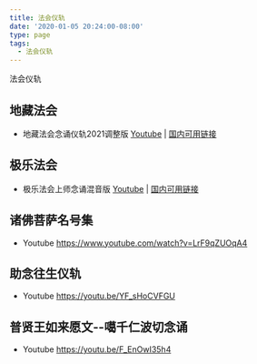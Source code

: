 ```yaml
---
title: 法会仪轨
date: '2020-01-05 20:24:00-08:00'
type: page
tags:
  - 法会仪轨
---
```


法会仪轨

## 地藏法会

- 地藏法会念诵仪轨2021调整版 [Youtube](https://youtu.be/f37L24Edk4E) | [国内可用链接](https://s3.ap-northeast-1.wasabisys.com/hdcx/hdv/yigui/%E5%9C%B0%E8%97%8F%E6%B3%95%E4%BC%9A%E5%BF%B5%E8%AF%B5%E4%BB%AA%E8%BD%A8%202021%E8%B0%83%E6%95%B4%E7%89%88.mp4)

## 极乐法会

- 极乐法会上师念诵混音版 [Youtube](https://youtu.be/SjZf2RkGP4c) | [国内可用链接](https://s3.ap-northeast-1.wasabisys.com/hdcx/hdv/yigui/%E6%9E%81%E4%B9%90%E6%B3%95%E4%BC%9A-%E4%B8%8A%E5%B8%88%E5%BF%B5%E8%AF%B5%E6%B7%B7%E9%9F%B3%E7%89%88.mp4)

## 诸佛菩萨名号集

- Youtube <https://www.youtube.com/watch?v=LrF9qZUOqA4>

## 助念往生仪轨

- Youtube <https://youtu.be/YF_sHoCVFGU>

## 普贤王如来愿文--噶千仁波切念诵

- Youtube <https://youtu.be/F_EnOwI35h4>
